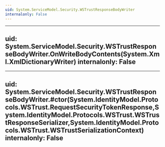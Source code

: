 ```yaml
---
uid: System.ServiceModel.Security.WSTrustResponseBodyWriter
internalonly: False
---
```


---
uid: System.ServiceModel.Security.WSTrustResponseBodyWriter.OnWriteBodyContents(System.Xml.XmlDictionaryWriter)
internalonly: False
---

---
uid: System.ServiceModel.Security.WSTrustResponseBodyWriter.#ctor(System.IdentityModel.Protocols.WSTrust.RequestSecurityTokenResponse,System.IdentityModel.Protocols.WSTrust.WSTrustResponseSerializer,System.IdentityModel.Protocols.WSTrust.WSTrustSerializationContext)
internalonly: False
---
